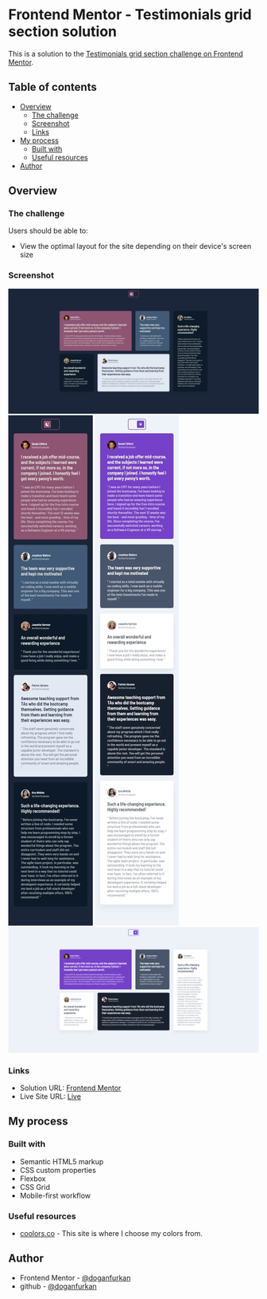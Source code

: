 # Frontend Mentor - Testimonials grid section solution

This is a solution to the [Testimonials grid section challenge on Frontend Mentor](https://www.frontendmentor.io/challenges/testimonials-grid-section-Nnw6J7Un7).

## Table of contents

- [Overview](#overview)
  - [The challenge](#the-challenge)
  - [Screenshot](#screenshot)
  - [Links](#links)
- [My process](#my-process)
  - [Built with](#built-with)
  - [Useful resources](#useful-resources)
- [Author](#author)

## Overview

### The challenge

Users should be able to:

- View the optimal layout for the site depending on their device's screen size

### Screenshot

![ss-dark](./images/ss-dark.png)
![ss-dark-mobile](./images/ss-dark-mobile.jpeg)
![ss-light-mobile](./images/ss-light-mobile.jpeg)
![ss-light](./images/ss-light.png)

### Links

- Solution URL: [Frontend Mentor](https://www.frontendmentor.io/solutions/responsive-testimonials-with-dark-theme-grid-and-flexbox-WKmCBVpG0r)
- Live Site URL: [Live](https://doganfurkan.github.io/testimonials-grid-section-main/)

## My process

### Built with

- Semantic HTML5 markup
- CSS custom properties
- Flexbox
- CSS Grid
- Mobile-first workflow

### Useful resources

- [coolors.co](https://coolors.co/) - This site is where I choose my colors from.

## Author

- Frontend Mentor - [@doganfurkan](https://www.frontendmentor.io/profile/doganfurkan)
- github - [@doganfurkan](https://www.github.com/doganfurkan)
